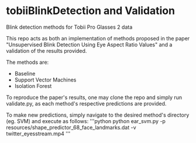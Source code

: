 # tobiiBlinkDetection and Validation 
Blink detection methods for Tobii Pro Glasses 2 data

This repo acts as both an implementation of methods proposed in the paper "Unsupervised Blink Detection Using Eye Aspect Ratio Values" and a validation of the results provided. 

The methods are:

- Baseline 
- Support Vector Machines
- Isolation Forest

To reproduce the paper's results, one may clone the repo and simply run validate.py, as each method's respective predictions are provided. 

To make new predictions, simply navigate to the desired method's directory (eg. SVM) and execute as follows:
'''python
python ear_svm.py -p resources/shape_predictor_68_face_landmarks.dat -v twitter_eyesstream.mp4
'''

